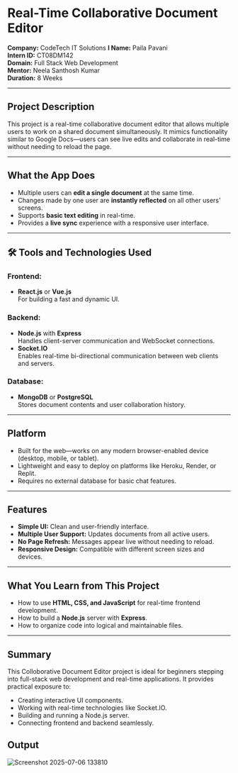 #  Real-Time Collaborative Document Editor


**Company:** CodeTech IT Solutions
**I Name:** Paila Pavani  
**Intern ID:** CT08DM142    
**Domain:** Full Stack Web Development  
**Mentor:** Neela Santhosh Kumar  
**Duration:** 8 Weeks  

---

##  Project Description

This project is a real-time collaborative document editor that allows multiple users to work on a shared document simultaneously. It mimics functionality similar to Google Docs—users can see live edits and collaborate in real-time without needing to reload the page.

---

##  What the App Does

- Multiple users can **edit a single document** at the same time.
- Changes made by one user are **instantly reflected** on all other users' screens.
- Supports **basic text editing** in real-time.
- Provides a **live sync** experience with a responsive user interface.

---

## 🛠 Tools and Technologies Used

### Frontend:
- **React.js** or **Vue.js**  
  For building a fast and dynamic UI.

### Backend:
- **Node.js** with **Express**  
  Handles client-server communication and WebSocket connections.
- **Socket.IO**  
  Enables real-time bi-directional communication between web clients and servers.

### Database:
- **MongoDB** or **PostgreSQL**  
  Stores document contents and user collaboration history.

---

## Platform
- Built for the web—works on any modern browser-enabled device (desktop, mobile, or tablet).
- Lightweight and easy to deploy on platforms like Heroku, Render, or Replit.
- Requires no external database for basic chat features.

---

##  Features

- **Simple UI:** Clean and user-friendly interface.
- **Multiple User Support:** Updates documents from all active users.
- **No Page Refresh:** Messages appear live without needing to reload.
- **Responsive Design:** Compatible with different screen sizes and devices.

---

##  What You Learn from This Project

- How to use **HTML, CSS, and JavaScript** for real-time frontend development.
- How to build a **Node.js** server with **Express**.
- How to organize code into logical and maintainable files.

---

##  Summary

This Colloborative Document Editor project is ideal for beginners stepping into full-stack web development and real-time applications. It provides practical exposure to:

- Creating interactive UI components.
- Working with real-time technologies like Socket.IO.
- Building and running a Node.js server.
- Connecting frontend and backend seamlessly.


##  Output
![Screenshot 2025-07-06 133810](https://github.com/user-attachments/assets/121af5f0-e1cc-48e5-9bba-6c3ca09b628d)



